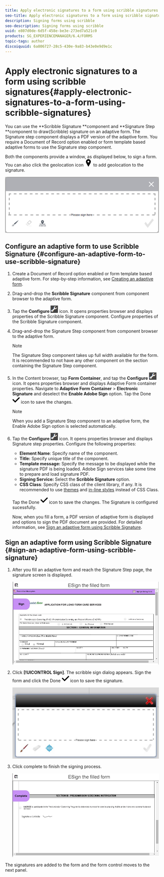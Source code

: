 ```yaml
---
title: Apply electronic signatures to a form using scribble signatures
seo-title: Apply electronic signatures to a form using scribble signatures
description: Signing forms using scribble
seo-description: Signing forms using scribble
uuid: e807d0de-6d5f-458e-be3e-273ed7a521c0
products: SG_EXPERIENCEMANAGER/6.4/FORMS
topic-tags: author
discoiquuid: 6a806727-28c5-430e-9a83-b43e0e9d9e1c
---
```


# Apply electronic signatures to a form using scribble signatures{#apply-electronic-signatures-to-a-form-using-scribble-signatures}

You can use the **Scribble Signature **component and **Signature Step **component to draw(Scribble) signature on an adaptive form. The Signature step component displays a PDF version of the adaptive form. You require a Document of Record option enabled or form template based adaptive forms to use the Signature step component.

Both the components provide a window, as displayed below, to sign a form. You can also click the geolocation icon ![](assets/aem_6_3_geolocation.png) to add geolocation to the signature.

![Scribble sign dialog](assets/scribble-signature.png) 

## Configure an adaptive form to use Scribble Signature {#configure-an-adaptive-form-to-use-scribble-signature}

1. Create a Document of Record option enabled or form template based adaptive form. For step-by-step information, see [Creating an adaptive form](/help/forms/using/creating-adaptive-form.md).
1. Drag-and-drop the **Scribble Signature** component from component browser to the adaptive form.
1. Tap the **Configure** ![](assets/configure.png) icon. It opens properties browser and displays properties of the Scribble Signature component. Configure properties of the Scribble Signature component. 
1. Drag-and-drop the Signature Step component from component browser to the adaptive form.

   >[!NOTE]
   >
   >The Signature Step component takes up full width available for the form. It is recommended to not have any other component on the section containing the Signature Step component.

1. In the Content browser, tap **Form Container**, and tap the **Configure** ![](assets/configure.png) icon. It opens properties browser and displays Adaptive Form container properties. Navigate to **Adaptive Form Container** &gt; **Electronic Signature** and deselect the **Enable Adobe Sign** option. Tap the Done ![](assets/aem_6_3_forms_save.png) icon to save the changes.

   >[!NOTE]
   >
   >When you add a Signature Step component to an adaptive form, the Enable Adobe Sign option is selected automatically.

1. Tap the **Configure** ![](assets/configure.png) icon. It opens properties browser and displays Signature step properties. Configure the following properties:

    * **Element Name**: Specify name of the component.
    * **Title:** Specify unique title of the component.
    * **Template message:** Specify the message to be displayed while the signature PDF is being loaded. Adobe Sign services take some time to prepare and load signature PDF.
    * **Signing Service:** Select the **Scribble Signature** option.
    * **CSS Class**: Specify CSS class of the client library, if any. It is recommended to use [themes](/help/forms/using/themes.md) and [in-line styles](/help/forms/using/inline-style-adaptive-forms.md) instead of CSS Class.

   Tap the Done ![](assets/aem_6_3_forms_save.png) icon to save the changes. The Signature is configured sucessfully.

   Now, when you fill a form, a PDF version of adaptive form is displayed and options to sign the PDF document are provided. For detailed information, see [Sign an adaptive form using Scribble Signature](/help/forms/using/signing-forms-using-scribble.md#p-sign-an-adaptive-form-using-scribble-signature-p).

## Sign an adaptive form using Scribble Signature {#sign-an-adaptive-form-using-scribble-signature}

1. After you fill an adaptive form and reach the Signature Step page, the signature screen is displayed.

   ![Signature screen for EchoSign page](assets/esignscribblesign.jpg)

1. Click **[!UICONTROL Sign]**. The scribble sign dialog appears. Sign the form and click the Done ![](assets/aem_6_3_forms_save.png) icon to save the signature.

   ![Scribble sign dialog](assets/scribblewidget.jpg)

1. Click complete to finish the signing process. 

   ![Complete the signing process](assets/scribblecomplete.jpg)

The signatures are added to the form and the form control moves to the next panel.  

